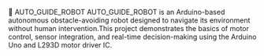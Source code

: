 🤖 AUTO_GUIDE_ROBOT
AUTO_GUIDE_ROBOT is an Arduino-based autonomous obstacle-avoiding robot designed to navigate its environment without human intervention.This project demonstrates the basics of motor control, sensor integration, and real-time decision-making using the Arduino Uno and L293D motor driver IC.
